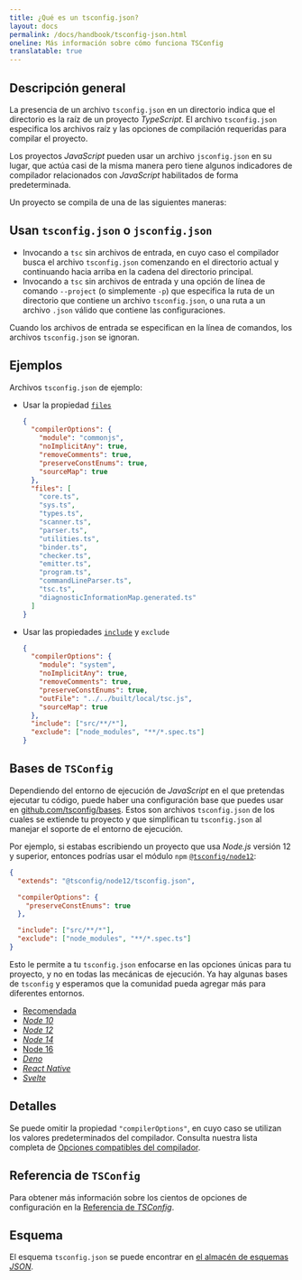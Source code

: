 ```yaml
---
title: ¿Qué es un tsconfig.json?
layout: docs
permalink: /docs/handbook/tsconfig-json.html
oneline: Más información sobre cómo funciona TSConfig
translatable: true
---
```


## Descripción general

La presencia de un archivo `tsconfig.json` en un directorio indica que el directorio es la raíz de un proyecto *TypeScript*.
El archivo `tsconfig.json` especifica los archivos raíz y las opciones de compilación requeridas para compilar el proyecto.

Los proyectos *JavaScript* pueden usar un archivo `jsconfig.json` en su lugar, que actúa casi de la misma manera pero tiene algunos indicadores de compilador relacionados con *JavaScript* habilitados de forma predeterminada.

Un proyecto se compila de una de las siguientes maneras:

## Usan `tsconfig.json` o `jsconfig.json`

- Invocando a `tsc` sin archivos de entrada, en cuyo caso el compilador busca el archivo `tsconfig.json` comenzando en el directorio actual y continuando hacia arriba en la cadena del directorio principal.
- Invocando a `tsc` sin archivos de entrada y una opción de línea de comando `--project` (o simplemente `-p`) que especifica la ruta de un directorio que contiene un archivo `tsconfig.json`, o una ruta a un archivo `.json` válido que contiene las configuraciones.

Cuando los archivos de entrada se especifican en la línea de comandos, los archivos `tsconfig.json` se ignoran.

## Ejemplos

Archivos `tsconfig.json` de ejemplo:

- Usar la propiedad [`files`](/tsconfig#files)

  ```json tsconfig
  {
    "compilerOptions": {
      "module": "commonjs",
      "noImplicitAny": true,
      "removeComments": true,
      "preserveConstEnums": true,
      "sourceMap": true
    },
    "files": [
      "core.ts",
      "sys.ts",
      "types.ts",
      "scanner.ts",
      "parser.ts",
      "utilities.ts",
      "binder.ts",
      "checker.ts",
      "emitter.ts",
      "program.ts",
      "commandLineParser.ts",
      "tsc.ts",
      "diagnosticInformationMap.generated.ts"
    ]
  }
  ```

- Usar las propiedades [`include`](/tsconfig#include) y `exclude`

  ```json  tsconfig
  {
    "compilerOptions": {
      "module": "system",
      "noImplicitAny": true,
      "removeComments": true,
      "preserveConstEnums": true,
      "outFile": "../../built/local/tsc.js",
      "sourceMap": true
    },
    "include": ["src/**/*"],
    "exclude": ["node_modules", "**/*.spec.ts"]
  }
  ```

## Bases de `TSConfig`

Dependiendo del entorno de ejecución de *JavaScript* en el que pretendas ejecutar tu código, puede haber una configuración base que puedes usar en [github.com/tsconfig/bases](https://github.com/tsconfig/bases/).
Estos son archivos `tsconfig.json` de los cuales se extiende tu proyecto y que simplifican tu `tsconfig.json` al manejar el soporte de el entorno de ejecución.

Por ejemplo, si estabas escribiendo un proyecto que usa *Node.js* versión 12 y superior, entonces podrías usar el módulo `npm` [`@tsconfig/node12`](https://www.npmjs.com/package/@tsconfig/node12):

```json tsconfig
{
  "extends": "@tsconfig/node12/tsconfig.json",

  "compilerOptions": {
    "preserveConstEnums": true
  },

  "include": ["src/**/*"],
  "exclude": ["node_modules", "**/*.spec.ts"]
}
```

Esto le permite a tu `tsconfig.json` enfocarse en las opciones únicas para tu proyecto, y no en todas las mecánicas de ejecución. Ya hay algunas bases de `tsconfig` y esperamos que la comunidad pueda agregar más para diferentes entornos.

- [Recomendada](https://www.npmjs.com/package/@tsconfig/recommended)
- [*Node 10*](https://www.npmjs.com/package/@tsconfig/node10)
- [*Node 12*](https://www.npmjs.com/package/@tsconfig/node12)
- [*Node 14*](https://www.npmjs.com/package/@tsconfig/node14)
- [Node 16](https://www.npmjs.com/package/@tsconfig/node16)
- [*Deno*](https://www.npmjs.com/package/@tsconfig/deno)
- [*React Native*](https://www.npmjs.com/package/@tsconfig/react-native)
- [*Svelte*](https://www.npmjs.com/package/@tsconfig/svelte)

## Detalles

Se puede omitir la propiedad `"compilerOptions"`, en cuyo caso se utilizan los valores predeterminados del compilador. Consulta nuestra lista completa de [Opciones compatibles del compilador](/tsconfig).

## Referencia de `TSConfig`

Para obtener más información sobre los cientos de opciones de configuración en la [Referencia de *TSConfig*](/tsconfig).

## Esquema

El esquema `tsconfig.json` se puede encontrar en [el almacén de esquemas *JSON*](http://json.schemastore.org/tsconfig).

